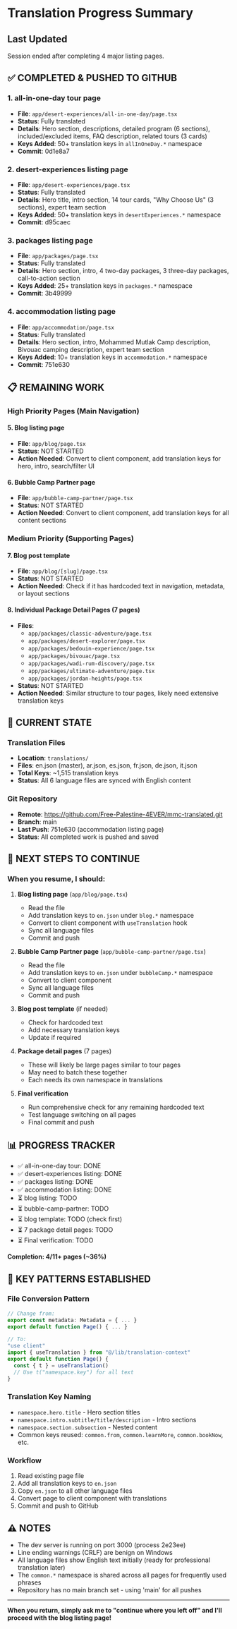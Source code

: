 # Translation Progress Summary

## Last Updated
Session ended after completing 4 major listing pages.

## ✅ COMPLETED & PUSHED TO GITHUB

### 1. all-in-one-day tour page
- **File**: `app/desert-experiences/all-in-one-day/page.tsx`
- **Status**: Fully translated
- **Details**: Hero section, descriptions, detailed program (6 sections), included/excluded items, FAQ description, related tours (3 cards)
- **Keys Added**: 50+ translation keys in `allInOneDay.*` namespace
- **Commit**: 0d1e8a7

### 2. desert-experiences listing page
- **File**: `app/desert-experiences/page.tsx`
- **Status**: Fully translated
- **Details**: Hero title, intro section, 14 tour cards, "Why Choose Us" (3 sections), expert team section
- **Keys Added**: 50+ translation keys in `desertExperiences.*` namespace
- **Commit**: d95caec

### 3. packages listing page
- **File**: `app/packages/page.tsx`
- **Status**: Fully translated
- **Details**: Hero section, intro, 4 two-day packages, 3 three-day packages, call-to-action section
- **Keys Added**: 25+ translation keys in `packages.*` namespace
- **Commit**: 3b49999

### 4. accommodation listing page
- **File**: `app/accommodation/page.tsx`
- **Status**: Fully translated
- **Details**: Hero section, intro, Mohammed Mutlak Camp description, Bivouac camping description, expert team section
- **Keys Added**: 10+ translation keys in `accommodation.*` namespace
- **Commit**: 751e630

## 📋 REMAINING WORK

### High Priority Pages (Main Navigation)

#### 5. Blog listing page
- **File**: `app/blog/page.tsx`
- **Status**: NOT STARTED
- **Action Needed**: Convert to client component, add translation keys for hero, intro, search/filter UI

#### 6. Bubble Camp Partner page
- **File**: `app/bubble-camp-partner/page.tsx`
- **Status**: NOT STARTED
- **Action Needed**: Convert to client component, add translation keys for all content sections

### Medium Priority (Supporting Pages)

#### 7. Blog post template
- **File**: `app/blog/[slug]/page.tsx`
- **Status**: NOT STARTED
- **Action Needed**: Check if it has hardcoded text in navigation, metadata, or layout sections

#### 8. Individual Package Detail Pages (7 pages)
- **Files**:
  - `app/packages/classic-adventure/page.tsx`
  - `app/packages/desert-explorer/page.tsx`
  - `app/packages/bedouin-experience/page.tsx`
  - `app/packages/bivouac/page.tsx`
  - `app/packages/wadi-rum-discovery/page.tsx`
  - `app/packages/ultimate-adventure/page.tsx`
  - `app/packages/jordan-heights/page.tsx`
- **Status**: NOT STARTED
- **Action Needed**: Similar structure to tour pages, likely need extensive translation keys

## 📝 CURRENT STATE

### Translation Files
- **Location**: `translations/`
- **Files**: en.json (master), ar.json, es.json, fr.json, de.json, it.json
- **Total Keys**: ~1,515 translation keys
- **Status**: All 6 language files are synced with English content

### Git Repository
- **Remote**: https://github.com/Free-Palestine-4EVER/mmc-translated.git
- **Branch**: main
- **Last Push**: 751e630 (accommodation listing page)
- **Status**: All completed work is pushed and saved

## 🎯 NEXT STEPS TO CONTINUE

### When you resume, I should:

1. **Blog listing page** (`app/blog/page.tsx`)
   - Read the file
   - Add translation keys to `en.json` under `blog.*` namespace
   - Convert to client component with `useTranslation` hook
   - Sync all language files
   - Commit and push

2. **Bubble Camp Partner page** (`app/bubble-camp-partner/page.tsx`)
   - Read the file
   - Add translation keys to `en.json` under `bubbleCamp.*` namespace
   - Convert to client component
   - Sync all language files
   - Commit and push

3. **Blog post template** (if needed)
   - Check for hardcoded text
   - Add necessary translation keys
   - Update if required

4. **Package detail pages** (7 pages)
   - These will likely be large pages similar to tour pages
   - May need to batch these together
   - Each needs its own namespace in translations

5. **Final verification**
   - Run comprehensive check for any remaining hardcoded text
   - Test language switching on all pages
   - Final commit and push

## 📊 PROGRESS TRACKER

- ✅ all-in-one-day tour: DONE
- ✅ desert-experiences listing: DONE
- ✅ packages listing: DONE
- ✅ accommodation listing: DONE
- ⏳ blog listing: TODO
- ⏳ bubble-camp-partner: TODO
- ⏳ blog template: TODO (check first)
- ⏳ 7 package detail pages: TODO
- ⏳ Final verification: TODO

**Completion: 4/11+ pages (~36%)**

## 🔑 KEY PATTERNS ESTABLISHED

### File Conversion Pattern
```typescript
// Change from:
export const metadata: Metadata = { ... }
export default function Page() { ... }

// To:
"use client"
import { useTranslation } from "@/lib/translation-context"
export default function Page() {
  const { t } = useTranslation()
  // Use t("namespace.key") for all text
}
```

### Translation Key Naming
- `namespace.hero.title` - Hero section titles
- `namespace.intro.subtitle/title/description` - Intro sections
- `namespace.section.subsection` - Nested content
- Common keys reused: `common.from`, `common.learnMore`, `common.bookNow`, etc.

### Workflow
1. Read existing page file
2. Add all translation keys to `en.json`
3. Copy `en.json` to all other language files
4. Convert page to client component with translations
5. Commit and push to GitHub

## ⚠️ NOTES

- The dev server is running on port 3000 (process 2e23ee)
- Line ending warnings (CRLF) are benign on Windows
- All language files show English text initially (ready for professional translation later)
- The `common.*` namespace is shared across all pages for frequently used phrases
- Repository has no main branch set - using 'main' for all pushes

---

**When you return, simply ask me to "continue where you left off" and I'll proceed with the blog listing page!**
